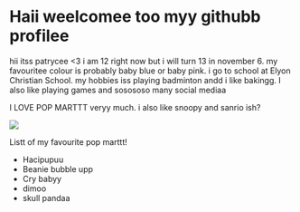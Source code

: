 <h1>Haii weelcomee too myy githubb profilee</h1>
<p>hii itss patrycee <3 i am 12 right now but i will turn 13 in november 6. my favouritee colour is probably baby blue or baby pink. i go to school at Elyon Christian School. my hobbies iss playing badminton andd i like bakingg. I also like playing games and sosososo many social mediaa</p>
<p>I LOVE POP MARTTT veryy much. i also like snoopy and sanrio ish?</p>
<img src="https://static.vecteezy.com/system/resources/previews/050/530/771/non_2x/turtle-playing-a-badminton-kawaii-turtle-daily-life-sticker-cute-cute-turtle-mascot-illustrations-free-vector.jpg"/>
<p>Listt of my favourite pop marttt! </p>
<ul>
  <li>Hacipupuu</li>
  <li>Beanie bubble upp</li>
  <li>Cry  babyy</li>
  <li>dimoo</li>
  <li>skull pandaa</li>
</ul>
